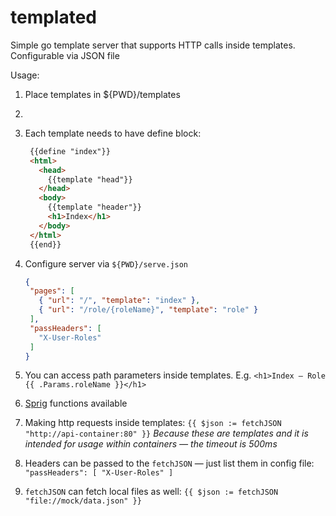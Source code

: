 # templated
Simple go template server that supports HTTP calls inside templates. Configurable via JSON file

Usage:

1. Place templates in ${PWD}/templates
2. 
3. Each template needs to have define block:
   ```html
    {{define "index"}}
    <html>
      <head>
        {{template "head"}}
      </head>
      <body>
        {{template "header"}}
        <h1>Index</h1>
      </body>
    </html>
    {{end}}
   ```
   
3. Configure server via `${PWD}/serve.json`
   ```json
   {
    "pages": [
      { "url": "/", "template": "index" },
      { "url": "/role/{roleName}", "template": "role" }
    ],
    "passHeaders": [
      "X-User-Roles"
    ]
   }
   ```
  
4. You can access path parameters inside templates. E.g. `<h1>Index — Role {{ .Params.roleName }}</h1>`

5. [Sprig](https://github.com/Masterminds/sprig) functions available

6. Making http requests inside templates: `{{ $json := fetchJSON "http://api-container:80" }}` *Because these are templates and it is intended for usage within containers — the timeout is 500ms*

7. Headers can be passed to the `fetchJSON` — just list them in config file: `"passHeaders": [ "X-User-Roles" ]`

8. `fetchJSON` can fetch local files as well: `{{ $json := fetchJSON "file://mock/data.json" }}`
